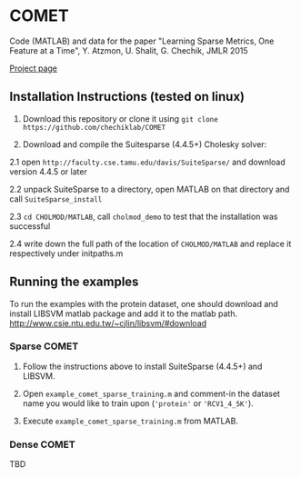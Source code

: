 # COMET
Code (MATLAB) and data for the paper "Learning Sparse Metrics, One Feature at a Time", Y. Atzmon, U. Shalit, G. Chechik, JMLR 2015

[Project page](http://chechiklab.biu.ac.il/~yuvval/COMET/)

## Installation Instructions (tested on linux)
1. Download this repository or clone it using `git clone https://github.com/chechiklab/COMET`

2. Download and compile the Suitesparse (4.4.5+) Cholesky solver:

2.1 open `http://faculty.cse.tamu.edu/davis/SuiteSparse/` and download version 4.4.5 or later

2.2 unpack SuiteSparse to a directory, open MATLAB on that directory and call `SuiteSparse_install`

2.3 `cd CHOLMOD/MATLAB`, call `cholmod_demo` to test that the installation was successful

2.4 write down the full path of the location of `CHOLMOD/MATLAB` and replace it respectively under initpaths.m

## Running the examples
To run the examples with the protein dataset, one should download and install LIBSVM matlab package and add it to the matlab path.
http://www.csie.ntu.edu.tw/~cjlin/libsvm/#download

### Sparse COMET
1. Follow the instructions above to install SuiteSparse (4.4.5+) and LIBSVM. 

2. Open `example_comet_sparse_training.m` and comment-in the dataset name you would like to train upon (`'protein'` or `'RCV1_4_5K'`).

3. Execute `example_comet_sparse_training.m` from MATLAB.

### Dense COMET
TBD

